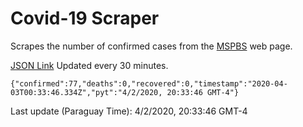 # Covid-19 Scraper

Scrapes the number of confirmed cases from the [MSPBS](https://www.mspbs.gov.py/covid-19.php) web page.

[JSON Link](https://jmayalag.github.io/covid19-scrape/cases.json)
Updated every 30 minutes.
```
{"confirmed":77,"deaths":0,"recovered":0,"timestamp":"2020-04-03T00:33:46.334Z","pyt":"4/2/2020, 20:33:46 GMT-4"}
```
Last update (Paraguay Time): 4/2/2020, 20:33:46 GMT-4